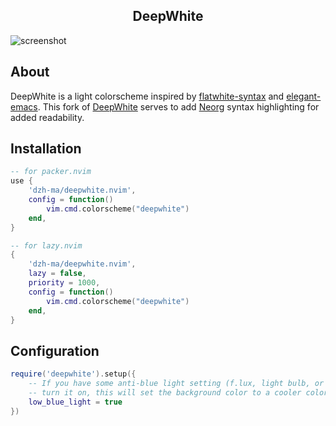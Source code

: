 <p align="center">
  <h2 align="center">DeepWhite</h2>
</p>

![screenshot](https://github.com/dzh-ma/deepwhite.nvim/assets/145275422/d9b6c410-c2d4-454f-a36a-7762581cecc5)

## About

DeepWhite is a light colorscheme inspired by [flatwhite-syntax](https://github.com/biletskyy/flatwhite-syntax) and [elegant-emacs](https://github.com/rougier/elegant-emacs).
This fork of [DeepWhite](https://github.com/Verf/deepwhite.nvim) serves to add [Neorg](https://github.com/nvim-neorg/neorg) syntax highlighting for added readability.

## Installation

```lua
-- for packer.nvim
use {
    'dzh-ma/deepwhite.nvim',
    config = function()
        vim.cmd.colorscheme("deepwhite")
    end,
}

-- for lazy.nvim
{
    'dzh-ma/deepwhite.nvim',
    lazy = false,
    priority = 1000,
    config = function()
        vim.cmd.colorscheme("deepwhite")
    end,
}
```

## Configuration

```lua
require('deepwhite').setup({
    -- If you have some anti-blue light setting (f.lux, light bulb, or low blue light mode monitor),
    -- turn it on, this will set the background color to a cooler color to prevent the background from being too warm.
    low_blue_light = true
})
